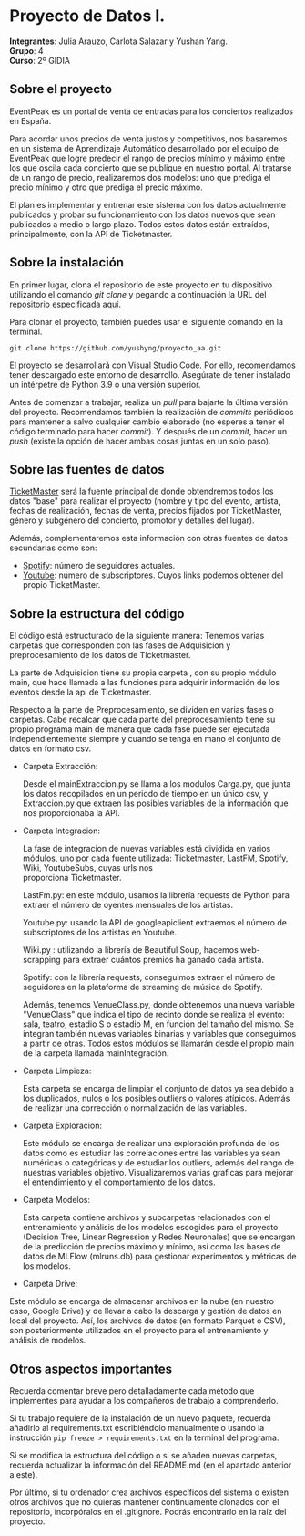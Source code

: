  # Proyecto de Datos I.
 
__Integrantes__: Julia Arauzo, Carlota Salazar y Yushan Yang. \
__Grupo__: 4 \
__Curso__: 2º GIDIA

## Sobre el proyecto
EventPeak es un portal de venta de entradas para los conciertos realizados en España. 

Para acordar unos precios de venta justos y competitivos, nos basaremos en un sistema de Aprendizaje Automático desarrollado por el equipo de EventPeak que logre predecir el rango de precios mínimo y máximo entre los que oscila cada concierto que se publique en nuestro portal. Al tratarse de un rango de precio, realizaremos dos modelos: uno que prediga el precio mínimo y otro que prediga el precio máximo.

El plan es implementar y entrenar este sistema con los datos actualmente publicados y probar su funcionamiento con los datos nuevos que sean publicados a medio o largo plazo.
Todos estos datos están extraídos, principalmente, con la API de Ticketmaster.

## Sobre la instalación
En primer lugar, clona el repositorio de este proyecto en tu dispositivo utilizando el comando _git clone_ y pegando a continuación la URL del repositorio especificada [aquí](https://github.com/yushyng/proyecto_aa.git).

Para clonar el proyecto, también puedes usar el siguiente comando en la terminal.
```
git clone https://github.com/yushyng/proyecto_aa.git
```


El proyecto se desarrollará con Visual Studio Code. Por ello, recomendamos tener descargado este entorno de desarrollo. Asegúrate de tener instalado un intérpetre de Python 3.9 o una versión superior.

Antes de comenzar a trabajar, realiza un _pull_ para bajarte la última versión del proyecto. Recomendamos también la realización de _commits_ periódicos para mantener a salvo cualquier cambio elaborado (no esperes a tener el código terminado para hacer _commit_). Y después de un _commit_, hacer un _push_ (existe la opción de hacer ambas cosas juntas en un solo paso).

## Sobre las fuentes de datos
[TicketMaster](https://www.ticketmaster.es/?utm_source=TM-google&utm_medium=cpc&utm_campaign=co:ES+%7C+an:Pure+Brand+%7C+obj:Sales+%7C+chl:Gb+%7C+cat:Branded+%7C+bud:TM+%7C+a:B1+%7C+tp:TMES+%7C+pn:+%7C+p:+%7C+ag:+%7C+fc:Manual+%7C+lc:ES&utm_content=paid&awtrc=true&utm_source=TM-google&camefrom=%7B%7Bcampaign.name%7D%7D&awtrc=true&gad_source=1&gclid=CjwKCAjwzN-vBhAkEiwAYiO7oNkvHFfNBeLpD6kto_Xb09hfWnR9rEUHBd3_2zWZUXSMJfMmf59B8BoCDlwQAvD_BwE&gclsrc=aw.ds) será la fuente principal de donde obtendremos todos los datos "base" para realizar el proyecto (nombre y tipo del evento, artista, fechas de realización, fechas de venta, precios fijados por TicketMaster, género y subgénero del concierto, promotor y detalles del lugar). 

Además, complementaremos esta información con otras fuentes de datos secundarias como son:
- [Spotify](https://open.spotify.com/intl-es): número de seguidores actuales.
- [Youtube](https://www.youtube.com/): número de subscriptores.
Cuyos links podemos obtener del propio TicketMaster.


## Sobre la estructura del código
El código está estructurado de la siguiente manera:
Tenemos varias carpetas que corresponden con las fases de Adquisicion y preprocesamiento de los datos de Ticketmaster.

La parte de Adquisicion tiene su propia carpeta , con su propio módulo main, que hace llamada a las funciones para adquirir información de los eventos desde la api de Ticketmaster.

Respecto a la parte de Preprocesamiento, se dividen en varias fases o carpetas.
Cabe recalcar que cada parte del preprocesamiento tiene su propio programa main de manera que cada fase puede ser ejecutada independientemente siempre y cuando se tenga en mano el conjunto de datos en formato csv.

- Carpeta Extracción:

  Desde el mainExtraccion.py se llama a los modulos Carga.py, que junta los datos recopilados en un periodo de tiempo en un único csv, y Extraccion.py que extraen las posibles variables de la información que nos proporcionaba la API.
  
- Carpeta Integracion:
  
  La fase de integracion de nuevas variables está dividida en varios módulos, uno por cada fuente utilizada: Ticketmaster, LastFM, Spotify, Wiki, YoutubeSubs, cuyas urls nos    
  proporciona Ticketmaster.
  
  LastFm.py: en este módulo, usamos la librería requests de Python para extraer el número de oyentes mensuales de los artistas.
  
  Youtube.py: usando la API de googleapiclient extraemos el número de subscriptores de los artistas en Youtube.
  
  Wiki.py : utilizando la librería de Beautiful Soup, hacemos web-scrapping para extraer cuántos premios ha ganado cada artista.
  
  Spotify: con la librería requests, conseguimos extraer el número de seguidores en la plataforma de streaming de música de Spotify.

  Además, tenemos VenueClass.py, donde obtenemos una nueva variable "VenueClass" que indica el tipo de recinto donde se realiza el evento: sala, teatro, estadio S o estadio M, en 
  función del tamaño del mismo.
  Se integran también nuevas variables binarias y variables que conseguimos a partir de otras.
  Todos estos módulos se llamarán desde el propio main de la carpeta llamada mainIntegración. 

- Carpeta Limpieza:
  
  Esta carpeta se encarga de limpiar el conjunto de datos ya sea debido a los duplicados, nulos o los posibles outliers o valores atípicos. Además de realizar una corrección o 
   normalización de las variables.
  
- Carpeta Exploracion:

  Este módulo se encarga de realizar una exploración profunda de los datos como es estudiar las correlaciones entre las variables ya sean numéricas o categóricas y de estudiar los outliers, además del rango de nuestras variables objetivo. Visualizaremos varias graficas para mejorar el entendimiento y el comportamiento de los datos.

- Carpeta Modelos:

  Esta carpeta contiene archivos y subcarpetas relacionados con el entrenamiento y análisis de los modelos escogidos para el proyecto (Decision Tree, Linear Regression y Redes Neuronales) que se encargan de la predicción de precios máximo y mínimo, así como las bases de datos de MLFlow (mlruns.db) para gestionar experimentos y métricas de los modelos.

 - Carpeta Drive:

  Este módulo se encarga de almacenar archivos en la nube (en nuestro caso, Google Drive) y de llevar a cabo la descarga y gestión de datos en local del proyecto. Así, los archivos de datos (en formato Parquet o CSV), son posteriormente utilizados en el proyecto para el entrenamiento y análisis de modelos.

## Otros aspectos importantes
Recuerda comentar breve pero detalladamente cada método que implementes para ayudar a los compañeros de trabajo a comprenderlo.

Si tu trabajo requiere de la instalación de un nuevo paquete, recuerda añadirlo al requirements.txt escribiéndolo manualmente o usando la instrucción ``` pip freeze > requirements.txt ``` en la terminal del programa.

Si se modifica la estructura del código o si se añaden nuevas carpetas, recuerda actualizar la información del README.md (en el apartado anterior a este).

Por último, si tu ordenador crea archivos específicos del sistema o existen otros archivos que no quieras mantener continuamente clonados con el repositorio, incorpóralos en el .gitignore. Podrás encontrarlo en la raíz del proyecto.
